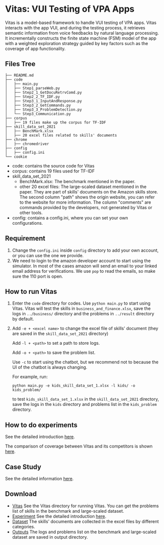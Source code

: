 # Vitas: VUI Testing of VPA Apps

Vitas is a model-based framework to handle VUI testing of VPA apps. Vitas interacts with the app VUI, and during the testing process, it retrieves semantic information from voice feedbacks by natural language processing. It incrementally constructs the finite state machine (FSM) model of the app with a weighted exploration strategy guided by key factors such as the coverage of app functionality.

## Files Tree

```text
├── README.md
├── code
│   ├── main.py
│   ├── Step1_parseWeb.py
│   ├── Step2_1_GetDocuRetrvComd.py
│   ├── Step2_2_TF_IDF.py
│   ├── Step3_1_InputAndResponse.py
│   ├── Step3_2_GetCommands.py
│   ├── Step3_3_ProblemDetection.py
│   └── Step3_Communication.py
├── corpus
│   ├── 19 files make up the corpus for TF-IDF
├── skill_data_set_2021
│   ├── BenchMark.xlsx
│   ├── 20 excel files related to skills' documents
├── chrome
│   ├── chromedriver
├── config
│   ├── config.ini
└── cookie
```

* code: contains the source code for Vitas
* corpus: contains 19 files used for TF-IDF
* skill_data_set_2021 
  * BenchMark.xlsx: The benchmark mentioned in the paper.
  * other 20 excel files: The large-scaled dataset mentioned in the paper. They are part of skills' documents on the Amazon skills store. The second column "path" shows the origin website, you can refer to the website for more information. The column "comments" are commands provided by the developers, not generated by Vitas or other tools.
* config: contains a config.ini, where you can set your own configurations.

## Requirement

1. Change the ```config.ini``` inside ```config``` directory to add your own account, or you can use the one we provide.
2. We need to login to the amazon developer account to start using the simulator. In most of the cases amazon will send an email to your linked email address for verifications. We use `pop` to read the emails, so make sure the 110 port is open.

## How to run Vitas

1. Enter the ```code``` directory for codes. Use ```python main.py``` to start using Vitas. Vitas will test the skills in ```business_and_finance.xlsx```, save the logs in ```../business/``` directory and the problems in ```../result``` directory by default.

2. Add ```-e + <excel name>``` to change the excel file of skills' document (they are saved in the ```skill_data_set_2021``` directory)
	
	Add ```-l + <path>``` to set a path to store logs.
	
	Add ```-o + <path>``` to save the problem list. 
	
	Use ```-c``` to start using the chatbot, but we recommend not to because the UI of the chatbot is always changing. 
	
	For example, run:
	
	```python main.py -e kids_skill_data_set_1.xlsx -l kids/ -o kids_problem/```
	
	to test ```kids_skill_data_set_1.xlsx``` in the ```skill_data_set_2021``` directory, save the logs in the ```kids``` directory and problems list in the ```kids_problem``` directory.
	
## How to do experiments

See the detailed introduction [here](experiment.md). 

The comparison of coverage between Vitas and its competitors is shown [here](coverage.md).

## Case Study

See the detailed information [here](case.md).

## Download
* [Vitas](tool/VITAS.zip) See the Vitas directory for running Vitas. You can get the problems list of skills in the benchmark and large-scaled dataset.
* [Experiment](tool/experiment.zip) See the detailed introduction [here](experiment.md).
* [Dataset](cases/skill_dataset.zip) The skills' documents are collected in the excel files by different categories.
* [Outputs](outputs/output.zip) The logs and problems list on the benchmark and large-scaled dataset are saved in output directory.